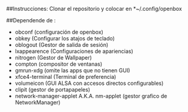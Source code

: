##Instrucciones:
Clonar el repositorio y colocar en  *~/.config/openbox


##Dependende de :
- obconf (configuración de openbox)
- obkey (Configurar los atajos de teclado)
- oblogout (Gestor de salida de sesión)
- lxappearence (Configuraciones de apariencias)
- nitrogen (Gestor de Wallpaper)
- compton (compositor de ventanas)
- gmrun-xdg (omite las apps que no tienen GUI) 
- xfce4-terminal (Terminal de preferencia)
- volumeicon (GUI ALSA con accesos directos configurables)
- clipit (gestor de portapapeles)
- network-manager-applet A.K.A. nm-applet (gestor grafico de NetworkManager)

